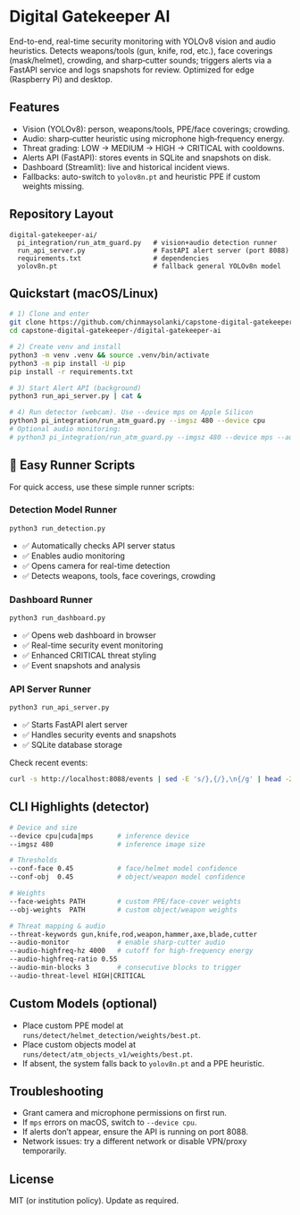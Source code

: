 # Digital Gatekeeper AI

End-to-end, real-time security monitoring with YOLOv8 vision and audio heuristics. Detects weapons/tools (gun, knife, rod, etc.), face coverings (mask/helmet), crowding, and sharp‑cutter sounds; triggers alerts via a FastAPI service and logs snapshots for review. Optimized for edge (Raspberry Pi) and desktop.

## Features
- Vision (YOLOv8): person, weapons/tools, PPE/face coverings; crowding.
- Audio: sharp‑cutter heuristic using microphone high‑frequency energy.
- Threat grading: LOW → MEDIUM → HIGH → CRITICAL with cooldowns.
- Alerts API (FastAPI): stores events in SQLite and snapshots on disk.
- Dashboard (Streamlit): live and historical incident views.
- Fallbacks: auto-switch to `yolov8n.pt` and heuristic PPE if custom weights missing.

## Repository Layout
```
digital-gatekeeper-ai/
  pi_integration/run_atm_guard.py   # vision+audio detection runner
  run_api_server.py                 # FastAPI alert server (port 8088)
  requirements.txt                  # dependencies
  yolov8n.pt                        # fallback general YOLOv8n model
```

## Quickstart (macOS/Linux)
```bash
# 1) Clone and enter
git clone https://github.com/chinmaysolanki/capstone-digital-gatekeeper-.git
cd capstone-digital-gatekeeper-/digital-gatekeeper-ai

# 2) Create venv and install
python3 -m venv .venv && source .venv/bin/activate
python3 -m pip install -U pip
pip install -r requirements.txt

# 3) Start Alert API (background)
python3 run_api_server.py | cat &

# 4) Run detector (webcam). Use --device mps on Apple Silicon
python3 pi_integration/run_atm_guard.py --imgsz 480 --device cpu
# Optional audio monitoring:
# python3 pi_integration/run_atm_guard.py --imgsz 480 --device mps --audio-monitor
```

## 🚀 **Easy Runner Scripts**

For quick access, use these simple runner scripts:

### **Detection Model Runner**
```bash
python3 run_detection.py
```
- ✅ Automatically checks API server status
- ✅ Enables audio monitoring
- ✅ Opens camera for real-time detection
- ✅ Detects weapons, tools, face coverings, crowding

### **Dashboard Runner**
```bash
python3 run_dashboard.py
```
- ✅ Opens web dashboard in browser
- ✅ Real-time security event monitoring
- ✅ Enhanced CRITICAL threat styling
- ✅ Event snapshots and analysis

### **API Server Runner**
```bash
python3 run_api_server.py
```
- ✅ Starts FastAPI alert server
- ✅ Handles security events and snapshots
- ✅ SQLite database storage

Check recent events:
```bash
curl -s http://localhost:8088/events | sed -E 's/},{/},\n{/g' | head -20
```

## CLI Highlights (detector)
```bash
# Device and size
--device cpu|cuda|mps      # inference device
--imgsz 480                # inference image size

# Thresholds
--conf-face 0.45           # face/helmet model confidence
--conf-obj  0.45           # object/weapon model confidence

# Weights
--face-weights PATH        # custom PPE/face-cover weights
--obj-weights  PATH        # custom object/weapon weights

# Threat mapping & audio
--threat-keywords gun,knife,rod,weapon,hammer,axe,blade,cutter
--audio-monitor            # enable sharp-cutter audio
--audio-highfreq-hz 4000   # cutoff for high-frequency energy
--audio-highfreq-ratio 0.55
--audio-min-blocks 3       # consecutive blocks to trigger
--audio-threat-level HIGH|CRITICAL
```

## Custom Models (optional)
- Place custom PPE model at `runs/detect/helmet_detection/weights/best.pt`.
- Place custom objects model at `runs/detect/atm_objects_v1/weights/best.pt`.
- If absent, the system falls back to `yolov8n.pt` and a PPE heuristic.

## Troubleshooting
- Grant camera and microphone permissions on first run.
- If `mps` errors on macOS, switch to `--device cpu`.
- If alerts don’t appear, ensure the API is running on port 8088.
- Network issues: try a different network or disable VPN/proxy temporarily.

## License
MIT (or institution policy). Update as required.
